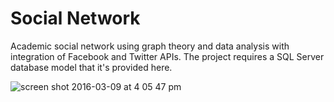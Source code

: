 # Social Network

Academic social network using graph theory and data analysis with integration of Facebook and Twitter APIs. 
The project requires a SQL Server database model that it's provided here.

![screen shot 2016-03-09 at 4 05 47 pm](https://cloud.githubusercontent.com/assets/13265509/13653233/1378e460-e616-11e5-98f7-e67ddb4dbe1e.png)
